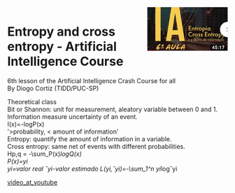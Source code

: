 <img align="right"  height="100" src="../images/lesson06.png">

#  Entropy and cross entropy - Artificial Intelligence Course
6th lesson of the Artificial Intelligence Crash Course for all<BR/>
By Diogo Cortiz (TIDD/PUC-SP)<BR/>

Theoretical class<BR/>
Bit or Shannon: unit for measurement, aleatory variable between 0 and 1.<BR/>
Information measure uncertainty of an event.<BR/>
I(x)=-logP(x)<BR/>
'>probability,  < amount of information' 
<BR/>
Entropy: quantify the amount of information in a variable.<BR/>
Cross entropy: same net of events with different probabilities.<BR/>
Hp,q = 	-\sum_P(x)*logQ(x)<BR/>
P(x)=yi<BR/>
yi=valor real
ˆyi-valor estimado
L(yi,ˆyi)=-\sum_1^n yi*logˆyi 

[video_at_youtube](https://www.youtube.com/watch?v=ciWT5r-ckpw&t=11s)